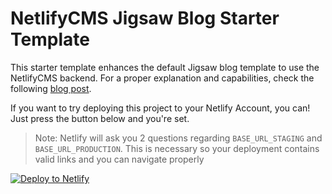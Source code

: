 # NetlifyCMS Jigsaw Blog Starter Template

This starter template enhances the default Jigsaw blog template to use the NetlifyCMS backend. For a proper explanation and capabilities, check the following [blog post](https://www.erickpatrick.net/blog/augmenting-tightenco-jigsaw-with-netlifycms).

If you want to try deploying this project to your Netlify Account, you can! Just press the button below and you're set.

> Note: Netlify will ask you 2 questions regarding `BASE_URL_STAGING` and `BASE_URL_PRODUCTION`. This is necessary so your deployment contains valid links and you can navigate properly

[![Deploy to Netlify](https://www.netlify.com/img/deploy/button.svg)](https://app.netlify.com/start/deploy?repository=https://github.com/erickpatrick/jigsaw-blog-netlify-netlifycms-template)

